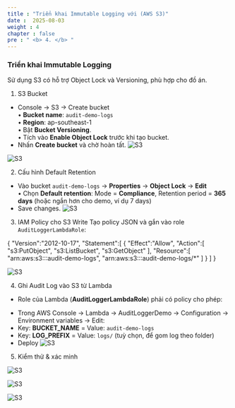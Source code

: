 ```yaml
---
title : "Triển khai Immutable Logging với (AWS S3)"
date :  2025-08-03 
weight : 4 
chapter : false
pre : " <b> 4. </b> "
---
```


### Triển khai Immutable Logging
Sử dụng S3 có hỗ trợ Object Lock và Versioning, phù hợp cho đồ án.

1. S3 Bucket
- Console → S3 → Create bucket  
  • **Bucket name**: `audit-demo-logs`  
  • **Region**: ap-southeast-1  
  • Bật **Bucket Versioning**.  
  • Tích vào **Enable Object Lock** trước khi tạo bucket.  
- Nhấn **Create bucket** và chờ hoàn tất.
![S3](/images/4.s3/001.png)

![S3](/images/4.s3/002.png)

2. Cấu hình Default Retention
 
- Vào bucket `audit-demo-logs` → **Properties** → **Object Lock** → **Edit**  
  • Chọn **Default retention**: Mode = **Compliance**, Retention period = **365 days** (hoặc ngắn hơn cho demo, ví dụ 7 days)  
- Save changes.
![S3](/images/4.s3/003.png)

3. IAM Policy cho S3 Write
  Tạo policy JSON và gắn vào role `AuditLoggerLambdaRole`:

{
  "Version":"2012-10-17",
  "Statement":[
    {
      "Effect":"Allow",
      "Action":[
        "s3:PutObject",
        "s3:ListBucket",
        "s3:GetObject"
      ],
      "Resource":[
        "arn:aws:s3:::audit-demo-logs",
        "arn:aws:s3:::audit-demo-logs/*"
      ]
    }
  ]
}
 
![S3](/images/4.s3/004.png)
 
4. Ghi Audit Log vào S3 từ Lambda

- Role của Lambda (**AuditLoggerLambdaRole**) phải có policy cho phép:

+ Trong AWS Console → Lambda → AuditLoggerDemo → Configuration → Environment variables → Edit:
+ Key: **BUCKET_NAME** = Value: `audit-demo-logs`
+ Key: **LOG_PREFIX** = Value: `logs/` (tuỳ chọn, để gom log theo folder)
+ Deploy 
![S3](/images/4.s3/005.png)

5. Kiểm thử & xác minh

![S3](/images/4.s3/006.png)

![S3](/images/4.s3/007.png)

![S3](/images/4.s3/008.png)



